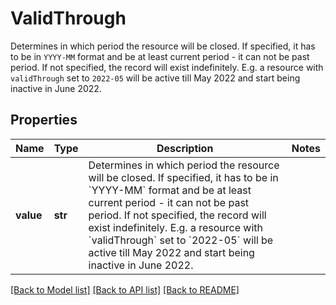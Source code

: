 # ValidThrough

Determines in which period the resource will be closed. If specified, it has to be in `YYYY-MM` format and be at least current period - it can not be past period. If not specified, the record will exist indefinitely. E.g. a resource with `validThrough` set to `2022-05` will be active till May 2022 and start being inactive in June 2022. 

## Properties
Name | Type | Description | Notes
------------ | ------------- | ------------- | -------------
**value** | **str** | Determines in which period the resource will be closed. If specified, it has to be in &#x60;YYYY-MM&#x60; format and be at least current period - it can not be past period. If not specified, the record will exist indefinitely. E.g. a resource with &#x60;validThrough&#x60; set to &#x60;2022-05&#x60; will be active till May 2022 and start being inactive in June 2022.  | 

[[Back to Model list]](../README.md#documentation-for-models) [[Back to API list]](../README.md#documentation-for-api-endpoints) [[Back to README]](../README.md)


